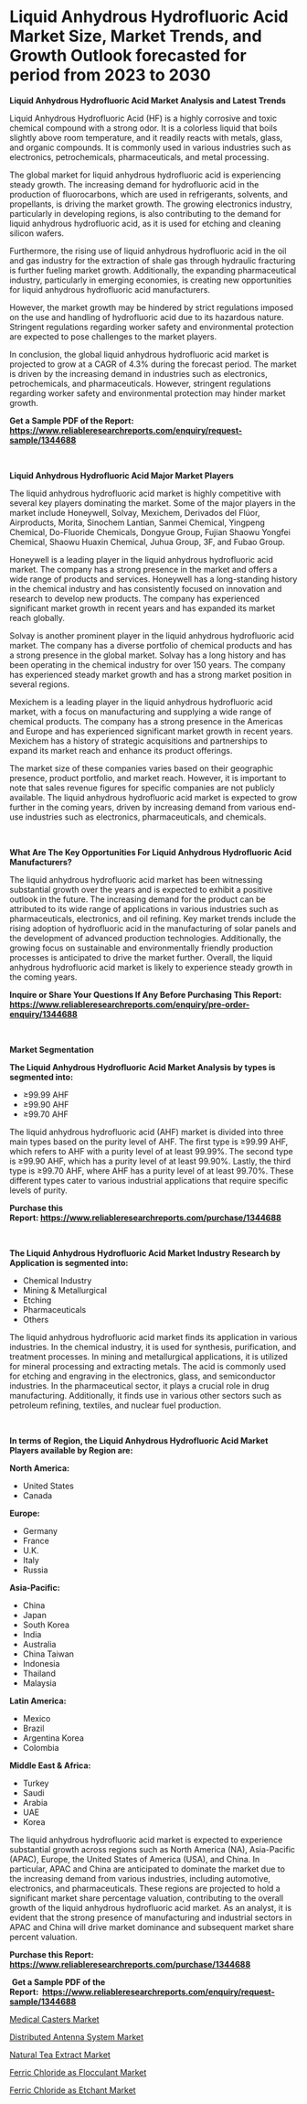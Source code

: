 <p><h1>Liquid Anhydrous Hydrofluoric Acid Market Size, Market Trends, and Growth Outlook forecasted for period from 2023 to 2030</h1></p><p><strong>Liquid Anhydrous Hydrofluoric Acid Market Analysis and Latest Trends</strong></p>
<p><p>Liquid Anhydrous Hydrofluoric Acid (HF) is a highly corrosive and toxic chemical compound with a strong odor. It is a colorless liquid that boils slightly above room temperature, and it readily reacts with metals, glass, and organic compounds. It is commonly used in various industries such as electronics, petrochemicals, pharmaceuticals, and metal processing.</p><p>The global market for liquid anhydrous hydrofluoric acid is experiencing steady growth. The increasing demand for hydrofluoric acid in the production of fluorocarbons, which are used in refrigerants, solvents, and propellants, is driving the market growth. The growing electronics industry, particularly in developing regions, is also contributing to the demand for liquid anhydrous hydrofluoric acid, as it is used for etching and cleaning silicon wafers.</p><p>Furthermore, the rising use of liquid anhydrous hydrofluoric acid in the oil and gas industry for the extraction of shale gas through hydraulic fracturing is further fueling market growth. Additionally, the expanding pharmaceutical industry, particularly in emerging economies, is creating new opportunities for liquid anhydrous hydrofluoric acid manufacturers.</p><p>However, the market growth may be hindered by strict regulations imposed on the use and handling of hydrofluoric acid due to its hazardous nature. Stringent regulations regarding worker safety and environmental protection are expected to pose challenges to the market players. </p><p>In conclusion, the global liquid anhydrous hydrofluoric acid market is projected to grow at a CAGR of 4.3% during the forecast period. The market is driven by the increasing demand in industries such as electronics, petrochemicals, and pharmaceuticals. However, stringent regulations regarding worker safety and environmental protection may hinder market growth.</p></p>
<p><strong>Get a Sample PDF of the Report:&nbsp; <a href="https://www.reliableresearchreports.com/enquiry/request-sample/1344688">https://www.reliableresearchreports.com/enquiry/request-sample/1344688</a></strong></p>
<p>&nbsp;</p>
<p><strong>Liquid Anhydrous Hydrofluoric Acid Major Market Players</strong></p>
<p><p>The liquid anhydrous hydrofluoric acid market is highly competitive with several key players dominating the market. Some of the major players in the market include Honeywell, Solvay, Mexichem, Derivados del Flúor, Airproducts, Morita, Sinochem Lantian, Sanmei Chemical, Yingpeng Chemical, Do-Fluoride Chemicals, Dongyue Group, Fujian Shaowu Yongfei Chemical, Shaowu Huaxin Chemical, Juhua Group, 3F, and Fubao Group.</p><p>Honeywell is a leading player in the liquid anhydrous hydrofluoric acid market. The company has a strong presence in the market and offers a wide range of products and services. Honeywell has a long-standing history in the chemical industry and has consistently focused on innovation and research to develop new products. The company has experienced significant market growth in recent years and has expanded its market reach globally.</p><p>Solvay is another prominent player in the liquid anhydrous hydrofluoric acid market. The company has a diverse portfolio of chemical products and has a strong presence in the global market. Solvay has a long history and has been operating in the chemical industry for over 150 years. The company has experienced steady market growth and has a strong market position in several regions.</p><p>Mexichem is a leading player in the liquid anhydrous hydrofluoric acid market, with a focus on manufacturing and supplying a wide range of chemical products. The company has a strong presence in the Americas and Europe and has experienced significant market growth in recent years. Mexichem has a history of strategic acquisitions and partnerships to expand its market reach and enhance its product offerings.</p><p>The market size of these companies varies based on their geographic presence, product portfolio, and market reach. However, it is important to note that sales revenue figures for specific companies are not publicly available. The liquid anhydrous hydrofluoric acid market is expected to grow further in the coming years, driven by increasing demand from various end-use industries such as electronics, pharmaceuticals, and chemicals.</p></p>
<p>&nbsp;</p>
<p><strong>What Are The Key Opportunities For Liquid Anhydrous Hydrofluoric Acid Manufacturers?</strong></p>
<p><p>The liquid anhydrous hydrofluoric acid market has been witnessing substantial growth over the years and is expected to exhibit a positive outlook in the future. The increasing demand for the product can be attributed to its wide range of applications in various industries such as pharmaceuticals, electronics, and oil refining. Key market trends include the rising adoption of hydrofluoric acid in the manufacturing of solar panels and the development of advanced production technologies. Additionally, the growing focus on sustainable and environmentally friendly production processes is anticipated to drive the market further. Overall, the liquid anhydrous hydrofluoric acid market is likely to experience steady growth in the coming years.</p></p>
<p><strong>Inquire or Share Your Questions If Any Before Purchasing This Report: <a href="https://www.reliableresearchreports.com/enquiry/pre-order-enquiry/1344688">https://www.reliableresearchreports.com/enquiry/pre-order-enquiry/1344688</a></strong></p>
<p>&nbsp;</p>
<p><strong>Market Segmentation</strong></p>
<p><strong>The Liquid Anhydrous Hydrofluoric Acid Market Analysis by types is segmented into:</strong></p>
<p><ul><li>≥99.99 AHF</li><li>≥99.90 AHF</li><li>≥99.70 AHF</li></ul></p>
<p><p>The liquid anhydrous hydrofluoric acid (AHF) market is divided into three main types based on the purity level of AHF. The first type is ≥99.99 AHF, which refers to AHF with a purity level of at least 99.99%. The second type is ≥99.90 AHF, which has a purity level of at least 99.90%. Lastly, the third type is ≥99.70 AHF, where AHF has a purity level of at least 99.70%. These different types cater to various industrial applications that require specific levels of purity.</p></p>
<p><strong>Purchase this Report:&nbsp;<a href="https://www.reliableresearchreports.com/purchase/1344688">https://www.reliableresearchreports.com/purchase/1344688</a></strong></p>
<p>&nbsp;</p>
<p><strong>The Liquid Anhydrous Hydrofluoric Acid Market Industry Research by Application is segmented into:</strong></p>
<p><ul><li>Chemical Industry</li><li>Mining & Metallurgical</li><li>Etching</li><li>Pharmaceuticals</li><li>Others</li></ul></p>
<p><p>The liquid anhydrous hydrofluoric acid market finds its application in various industries. In the chemical industry, it is used for synthesis, purification, and treatment processes. In mining and metallurgical applications, it is utilized for mineral processing and extracting metals. The acid is commonly used for etching and engraving in the electronics, glass, and semiconductor industries. In the pharmaceutical sector, it plays a crucial role in drug manufacturing. Additionally, it finds use in various other sectors such as petroleum refining, textiles, and nuclear fuel production.</p></p>
<p>&nbsp;</p>
<p><strong>In terms of Region, the Liquid Anhydrous Hydrofluoric Acid Market Players available by Region are:</strong></p>
<p>
    <p> <strong> North America: </strong>
        <ul>
            <li>United States</li>
            <li>Canada</li>
        </ul>
        </p> 
    <p> <strong> Europe: </strong>
        <ul>
            <li>Germany</li>
            <li>France</li>
            <li>U.K.</li>
            <li>Italy</li>
            <li>Russia</li>
        </ul>
        </p> 
    <p> <strong> Asia-Pacific: </strong>
        <ul>
            <li>China</li>
            <li>Japan</li>
            <li>South Korea</li>
            <li>India</li>
            <li>Australia</li>
            <li>China Taiwan</li>
            <li>Indonesia</li>
            <li>Thailand</li>
            <li>Malaysia</li>
        </ul>
        </p> 
    <p> <strong> Latin America: </strong>
        <ul>
            <li>Mexico</li>
            <li>Brazil</li>
            <li>Argentina Korea</li>
            <li>Colombia</li>
        </ul>
        </p> 
    <p> <strong> Middle East & Africa: </strong>
        <ul>
            <li>Turkey</li>
            <li>Saudi</li>
            <li>Arabia</li>
            <li>UAE</li>
            <li>Korea</li>
        </ul>
    </p>
    </p>
<p><p>The liquid anhydrous hydrofluoric acid market is expected to experience substantial growth across regions such as North America (NA), Asia-Pacific (APAC), Europe, the United States of America (USA), and China. In particular, APAC and China are anticipated to dominate the market due to the increasing demand from various industries, including automotive, electronics, and pharmaceuticals. These regions are projected to hold a significant market share percentage valuation, contributing to the overall growth of the liquid anhydrous hydrofluoric acid market. As an analyst, it is evident that the strong presence of manufacturing and industrial sectors in APAC and China will drive market dominance and subsequent market share percent valuation.</p></p>
<p><strong>Purchase this Report: <a href="https://www.reliableresearchreports.com/purchase/1344688">https://www.reliableresearchreports.com/purchase/1344688</a></strong></p>
<p>&nbsp;<strong>Get a Sample PDF of the Report:&nbsp;&nbsp;<a href="https://www.reliableresearchreports.com/enquiry/request-sample/1344688">https://www.reliableresearchreports.com/enquiry/request-sample/1344688</a></strong></p>
<p><strong></strong></p>
<p><p><a href="https://medium.com/@jenniebrown07/medical-casters-market-size-growth-forecast-2023-2030-035e5e270208">Medical Casters Market</a></p><p><a href="https://medium.com/@majorwalker1947/decoding-distributed-antenna-system-market-metrics-market-share-trends-and-growth-patterns-b8f4e82d5df9">Distributed Antenna System Market</a></p><p><a href="https://www.linkedin.com/pulse/natural-tea-extract-market-research-report-provides-thorough/">Natural Tea Extract Market</a></p><p><a href="https://www.linkedin.com/pulse/ferric-chloride-flocculant-market-share-amp-new-trends-analysis/">Ferric Chloride as Flocculant Market</a></p><p><a href="https://www.linkedin.com/pulse/ferric-chloride-etchant-market-research-report-unlocks/">Ferric Chloride as Etchant Market</a></p></p>